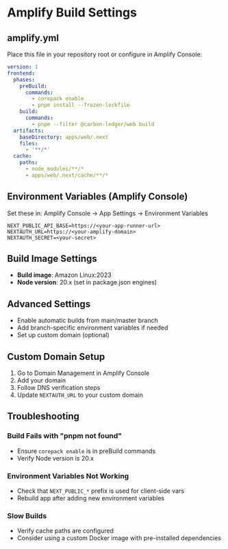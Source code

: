 # Amplify Build Settings

## amplify.yml

Place this file in your repository root or configure in Amplify Console:

```yaml
version: 1
frontend:
  phases:
    preBuild:
      commands:
        - corepack enable
        - pnpm install --frozen-lockfile
    build:
      commands:
        - pnpm --filter @carbon-ledger/web build
  artifacts:
    baseDirectory: apps/web/.next
    files:
      - '**/*'
  cache:
    paths:
      - node_modules/**/*
      - apps/web/.next/cache/**/*
```

## Environment Variables (Amplify Console)

Set these in: Amplify Console → App Settings → Environment Variables

```
NEXT_PUBLIC_API_BASE=https://<your-app-runner-url>
NEXTAUTH_URL=https://<your-amplify-domain>
NEXTAUTH_SECRET=<your-secret>
```

## Build Image Settings

- **Build image**: Amazon Linux:2023
- **Node version**: 20.x (set in package.json engines)

## Advanced Settings

- Enable automatic builds from main/master branch
- Add branch-specific environment variables if needed
- Set up custom domain (optional)

## Custom Domain Setup

1. Go to Domain Management in Amplify Console
2. Add your domain
3. Follow DNS verification steps
4. Update `NEXTAUTH_URL` to your custom domain

## Troubleshooting

### Build Fails with "pnpm not found"
- Ensure `corepack enable` is in preBuild commands
- Verify Node version is 20.x

### Environment Variables Not Working
- Check that `NEXT_PUBLIC_*` prefix is used for client-side vars
- Rebuild app after adding new environment variables

### Slow Builds
- Verify cache paths are configured
- Consider using a custom Docker image with pre-installed dependencies

